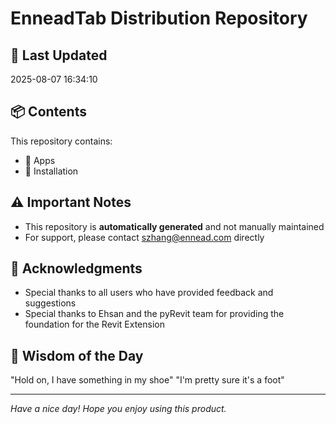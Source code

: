 # EnneadTab Distribution Repository

## 📅 Last Updated
2025-08-07 16:34:10



## 📦 Contents
This repository contains:
- 📂 Apps
- 📂 Installation

## ⚠️ Important Notes
- This repository is **automatically generated** and not manually maintained
- For support, please contact szhang@ennead.com directly

## 🙏 Acknowledgments
- Special thanks to all users who have provided feedback and suggestions
- Special thanks to Ehsan and the pyRevit team for providing the foundation for the Revit Extension

## 💭 Wisdom of the Day
"Hold on, I have something in my shoe"  "I'm pretty sure it's a foot"

---
*Have a nice day! Hope you enjoy using this product.*
